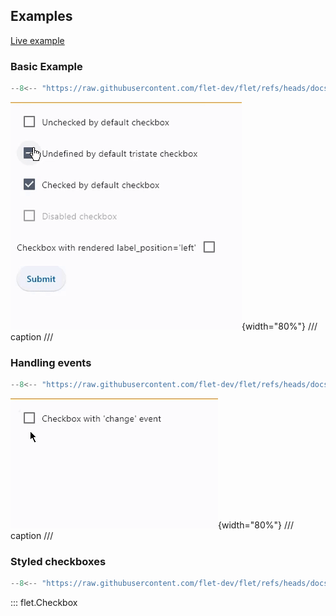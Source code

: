 ## Examples

[Live example](https://flet-controls-gallery.fly.dev/input/checkbox)

### Basic Example

```python
--8<-- "https://raw.githubusercontent.com/flet-dev/flet/refs/heads/docs/sdk/python/examples/python/controls/checkbox/basic.py"
```

![basic](https://raw.githubusercontent.com/flet-dev/flet/docs/sdk/python/examples/python/controls/checkbox/media/basic.gif){width="80%"}
/// caption
///


### Handling events

```python
--8<-- "https://raw.githubusercontent.com/flet-dev/flet/refs/heads/docs/sdk/python/examples/python/controls/checkbox/handling-events.py"
```

![handling-events](https://raw.githubusercontent.com/flet-dev/flet/docs/sdk/python/examples/python/controls/checkbox/media/handling-events.gif){width="80%"}
/// caption
///

### Styled checkboxes

```python
--8<-- "https://raw.githubusercontent.com/flet-dev/flet/refs/heads/docs/sdk/python/examples/python/controls/checkbox/styled.py"
```

::: flet.Checkbox

